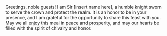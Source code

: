 Greetings, noble guests! I am Sir [insert name here], a humble knight sworn to serve the crown and protect the realm. It is an honor to be in your presence, and I am grateful for the opportunity to share this feast with you. May we all enjoy this meal in peace and prosperity, and may our hearts be filled with the spirit of chivalry and honor.